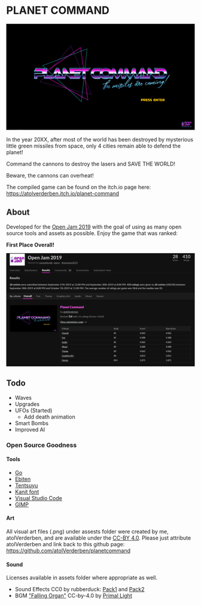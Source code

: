 # PLANET COMMAND

![Planet Command](assets/screens/planet-command-intro.gif)

In the year 20XX, after most of the world has been destroyed by mysterious little green missiles from space, only 4 cities remain able to defend the planet!

Command the cannons to destroy the lasers and SAVE THE WORLD!

Beware, the cannons can overheat!

The compiled game can be found on the itch.io page here: <https://atolverderben.itch.io/planet-command>

## About

Developed for the [Open Jam 2019](https://itch.io/jam/open-jam-2019) with the goal of using as many open source tools and assets as possible. Enjoy the game that was ranked:

**First Place Overall!**

![First Place](assets/screens/rank.png)

## Todo

* Waves
* Upgrades
* UFOs (Started)
  * Add death animation
* Smart Bombs
* Improved AI

### Open Source Goodness

#### Tools 

* [Go](https://github.com/golang/go>)
* [Ebiten](https://ebiten.org)
* [Tentsuyu](https://github.com/atolVerderben/tentsuyu)
* [Kanit font](https://github.com/cadsondemak/kanit)
* [Visual Studio Code](https://github.com/microsoft/vscode)
* [GIMP](https://www.gimp.org/)

#### Art

 All visual art files (.png) under assests folder were created by me, atolVerderben, and are available under the [CC-BY 4.0](https://creativecommons.org/licenses/by/4.0/legalcode). Please just attribute atolVerderben and link back to this github page: <https://github.com/atolVerderben/planetcommand>

#### Sound

Licenses available in assets folder where appropriate as well.

* Sound Effects CC0 by rubberduck: [Pack1](https://opengameart.org/content/50-cc0-retro-synth-sfx) and [Pack2](https://opengameart.org/content/50-cc0-sci-fi-sfx)
* BGM ["Falling Organ"](https://opengameart.org/content/space-fast-synth-epic-themes) CC-by-4.0 by [Primal Light](https://opengameart.org/users/primallight)
